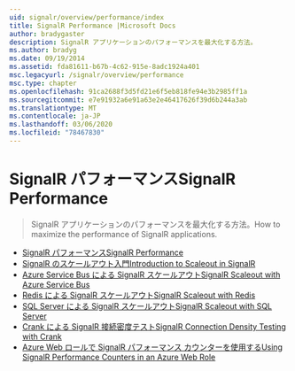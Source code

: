 ```yaml
---
uid: signalr/overview/performance/index
title: SignalR Performance |Microsoft Docs
author: bradygaster
description: SignalR アプリケーションのパフォーマンスを最大化する方法。
ms.author: bradyg
ms.date: 09/19/2014
ms.assetid: fda81611-b67b-4c62-915e-8adc1924a401
msc.legacyurl: /signalr/overview/performance
msc.type: chapter
ms.openlocfilehash: 91ca2688f3d5fd21e6f5eb818fe94e3b2985ff1a
ms.sourcegitcommit: e7e91932a6e91a63e2e46417626f39d6b244a3ab
ms.translationtype: MT
ms.contentlocale: ja-JP
ms.lasthandoff: 03/06/2020
ms.locfileid: "78467830"
---
```

# <a name="signalr-performance"></a><span data-ttu-id="0c0c4-103">SignalR パフォーマンス</span><span class="sxs-lookup"><span data-stu-id="0c0c4-103">SignalR Performance</span></span>

> <span data-ttu-id="0c0c4-104">SignalR アプリケーションのパフォーマンスを最大化する方法。</span><span class="sxs-lookup"><span data-stu-id="0c0c4-104">How to maximize the performance of SignalR applications.</span></span>

- [<span data-ttu-id="0c0c4-105">SignalR パフォーマンス</span><span class="sxs-lookup"><span data-stu-id="0c0c4-105">SignalR Performance</span></span>](signalr-performance.md)
- [<span data-ttu-id="0c0c4-106">SignalR のスケールアウト入門</span><span class="sxs-lookup"><span data-stu-id="0c0c4-106">Introduction to Scaleout in SignalR</span></span>](scaleout-in-signalr.md)
- [<span data-ttu-id="0c0c4-107">Azure Service Bus による SignalR スケールアウト</span><span class="sxs-lookup"><span data-stu-id="0c0c4-107">SignalR Scaleout with Azure Service Bus</span></span>](scaleout-with-windows-azure-service-bus.md)
- [<span data-ttu-id="0c0c4-108">Redis による SignalR スケールアウト</span><span class="sxs-lookup"><span data-stu-id="0c0c4-108">SignalR Scaleout with Redis</span></span>](scaleout-with-redis.md)
- [<span data-ttu-id="0c0c4-109">SQL Server による SignalR スケールアウト</span><span class="sxs-lookup"><span data-stu-id="0c0c4-109">SignalR Scaleout with SQL Server</span></span>](scaleout-with-sql-server.md)
- [<span data-ttu-id="0c0c4-110">Crank による SignalR 接続密度テスト</span><span class="sxs-lookup"><span data-stu-id="0c0c4-110">SignalR Connection Density Testing with Crank</span></span>](signalr-connection-density-testing-with-crank.md)
- [<span data-ttu-id="0c0c4-111">Azure Web ロールで SignalR パフォーマンス カウンターを使用する</span><span class="sxs-lookup"><span data-stu-id="0c0c4-111">Using SignalR Performance Counters in an Azure Web Role</span></span>](using-signalr-performance-counters-in-an-azure-web-role.md)
